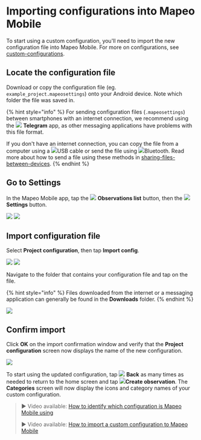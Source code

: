 # Importing configurations into Mapeo Mobile

To start using a custom configuration, you'll need to import the new configuration file into Mapeo Mobile. For more on configurations, see [custom-configurations](../../pre-launch-deployment-preparation/custom-configurations/ "mention").

## Locate the configuration file

Download or copy the configuration file (eg. `example_project.mapeosettings`) onto your Android device. Note which folder the file was saved in.&#x20;

{% hint style="info" %}
For sending configuration files (`.mapeosettings`) between smartphones with an internet connection, we recommend using the ![](../../../.gitbook/assets/Telegram-logo.png) **Telegram** app, as other messaging applications have problems with this file format.&#x20;



If you don't have an internet connection, you can copy the file from a computer using a ![](../../../.gitbook/assets/USB\_cable.png)USB cable or send the file using ![](../../../.gitbook/assets/Bluetooth.png)Bluetooth. Read more about how to send a file using these methods in [sharing-files-between-devices](../../troubleshooting/sharing-files-between-devices/ "mention").
{% endhint %}

## Go to Settings

In the Mapeo Mobile app, tap the ![](../../../.gitbook/assets/app\_icons\_Observation-list\_GREY.png) **Observations list** button, then the ![](../../../.gitbook/assets/app\_icons\_Settings.png) **Settings** button.

![](../../../.gitbook/assets/Homescreen-Observations\_list\_button.jpg)  ![](../../../.gitbook/assets/Mm\_Observations\_list\_screen\_settings\_button.jpg)

## Import configuration file

Select **Project configuration**, then tap **Import config**.

![](../../../.gitbook/assets/Mm\_Settings\_screen\_Project\_config.jpg)  ![](../../../.gitbook/assets/Mm\_Project\_config\_screen-import\_config\_button.jpg)

Navigate to the folder that contains your configuration file and tap on the file.&#x20;

{% hint style="info" %}
Files downloaded from the internet or a messaging application can generally be found in the **Downloads** folder.
{% endhint %}

![](../../../.gitbook/assets/Import\_config\_downloads\_screen.jpg)

## Confirm import

Click **OK** on the import confirmation window and verify that the **Project configuration** screen now displays the name of the new configuration.

![](../../../.gitbook/assets/Mm\_Project\_config\_screen\_IMW-config.jpg)

To start using the updated configuration, tap ![](../../../.gitbook/assets/app\_icons\_back\_arrow.png) **Back** as many times as needed to return to the home screen and tap ![](../../../.gitbook/assets/create\_observation.png)**Create observation**. The **Categories** screen will now display the icons and category names of your custom configuration.&#x20;

> ▶ Video available: [How to identify which configuration is Mapeo Mobile using](https://www.youtube.com/watch?v=SaSxCBGjZiM\&list=PLI10lL3Yr-k2MUMquVTaQxZoiQqfT\_eID\&index=6\&t=65s)
> 
> ▶ Video available: [How to import a custom configuration to Mapeo Mobile](https://www.youtube.com/watch?v=PNodALVTG5w\&list=PLI10lL3Yr-k2MUMquVTaQxZoiQqfT\_eID\&index=7\&t=20s)&#x20;
